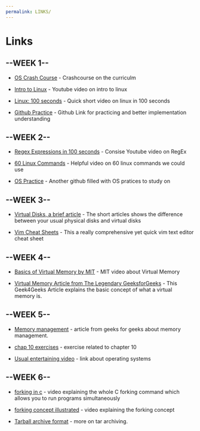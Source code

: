```yaml
---
permalink: LINKS/
---
```


# Links

## --WEEK 1--

* [OS Crash Course](https://www.youtube.com/watch?v=26QPDBe-NB8) - Crashcourse on the curriculm

* [Intro to Linux](https://www.youtube.com/watch?v=sWbUDq4S6Y8) - Youtube video on intro to linux

* [Linux: 100 seconds](https://www.youtube.com/watch?v=rrB13utjYV4) - Quick short video on linux in 100 seconds

* [Github Practice](https://github.com/SheldonZhong/OS_practice) - Github Link for practicing and better implementation understanding


## --WEEK 2--

* [Regex Expressions in 100 seconds](https://www.youtube.com/watch?v=sXQxhojSdZM) - Consise Youtube video on RegEx
  
* [60 Linux Commands](https://www.youtube.com/watch?v=gd7BXuUQ91w) - Helpful video on 60 linux commands we could use
  
* [OS Practice](https://github.com/vinayak-sethi/Operating-Systems-Practice) - Another github filled with OS pratices to study on

## --WEEK 3--

* [Virtual Disks, a brief article](https://www.techtarget.com/searchvirtualdesktop/definition/virtual-hard-disk-VHD) - The short articles shows the difference between your usual physical disks and virtual disks

* [Vim Cheat Sheets](https://vim.rtorr.com/) -  This a really comprehensive yet quick vim text editor cheat sheet

## --WEEK 4--

* [Basics of Virtual Memory by MIT](https://youtu.be/8yO2FBBfaB0?si=pRrgx5_KojdlE_8F) - MIT video about Virtual Memory

* [Virtual Memory Article from The Legendary GeeksforGeeks](https://www.geeksforgeeks.org/virtual-memory-in-operating-system/) - This Geek4Geeks Article explains the basic concept of what a virtual memory is.

## --WEEK 5--

* [Memory management](https://www.geeksforgeeks.org/memory-management-in-operating-system/) - article from geeks for geeks about memory management.

* [chap 10 exercises](https://www.studocu.com/row/document/xian-jiaotong-university/%E6%93%8D%E4%BD%9C%E7%B3%BB%E7%BB%9F/operating-system-concepts-exercise10/24296566) - exercise related to chapter 10

* [Usual entertaining video](https://www.youtube.com/watch?v=fkGCLIQx1MI) - link about operating systems

## --WEEK 6--

* [forking in c](https://www.youtube.com/watch?v=cex9XrZCU14/) -  video explaining the whole C forking command which allows you to run programs simultaneously

* [forking concept illustrated](https://www.youtube.com/watch?v=xVSPv-9x3gk) - video explaining the forking concept 

* [Tarball archive format](https://www.youtube.com/watch?v=xVSPv-9x3gk) - more on tar archiving.

